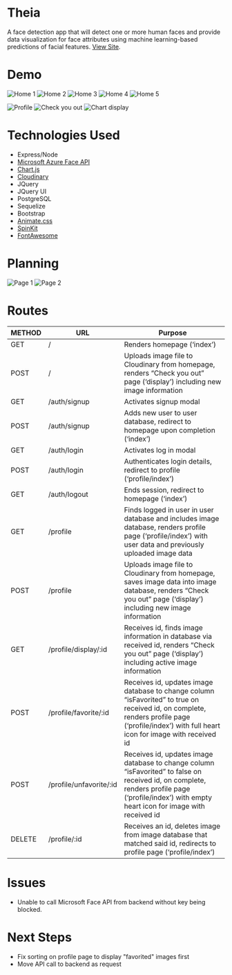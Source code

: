 # Theia
 A face detection app  that will detect one or more human faces and provide data visualization for face attributes using machine learning-based predictions of facial features. [View Site](https://theiafacialrecognition.herokuapp.com/).

# Demo

![Home 1](/public/img/demo/1.png)
![Home 2](/public/img/demo/2.png)
![Home 3](/public/img/demo/3.png)
![Home 4](/public/img/demo/4.png)
![Home 5](/public/img/demo/5.png)

![Profile](/public/img/demo/6.png)
![Check you out](/public/img/demo/7.png)
![Chart display](/public/img/demo/8.png)

# Technologies Used
* Express/Node
* [Microsoft Azure Face API](https://azure.microsoft.com/en-us/services/cognitive-services/face/)
* [Chart.js](http://www.chartjs.org/)
* [Cloudinary](https://cloudinary.com/)
* JQuery
* JQuery UI
* PostgreSQL
* Sequelize
* Bootstrap
* [Animate.css](https://daneden.github.io/animate.css/)
* [SpinKit](http://tobiasahlin.com/spinkit/)
* [FontAwesome](http://fontawesome.io/)

# Planning

![Page 1](/public/img/trello/trello1.png)
![Page 2](/public/img/trello/trello2.png)

# Routes
METHOD | URL | Purpose
--- | --- | ---
GET | / | Renders homepage (‘index’)
POST | / | Uploads image file to Cloudinary from homepage, renders “Check you out” page (‘display’) including new image information
GET | /auth/signup | Activates signup modal
POST | /auth/signup | Adds new user to user database, redirect to homepage upon completion (‘index’)
GET | /auth/login | Activates log in modal
POST | /auth/login | Authenticates login details, redirect to profile (‘profile/index’)
GET | /auth/logout | Ends session, redirect to homepage (‘index’)
GET | /profile | Finds logged in user in user database and includes image database, renders profile page (‘profile/index’) with user data and previously uploaded image data
POST | /profile |Uploads image file to Cloudinary from homepage, saves image data into image database, renders “Check you out” page (‘display’) including new image information
GET | /profile/display/:id | Receives id, finds image information in database via received id, renders “Check you out” page (‘display’) including active image information
POST | /profile/favorite/:id | Receives id, updates image database to change column “isFavorited” to true on received id, on complete, renders profile page (‘profile/index’) with full heart icon for image with received id
POST | /profile/unfavorite/:id | Receives id, updates image database to change column “isFavorited” to false on received id, on complete, renders profile page (‘profile/index’) with empty heart icon for image with received id
DELETE | /profile/:id | Receives an id, deletes image from image database that matched said id, redirects to profile page (‘profile/index’)

# Issues
* Unable to call Microsoft Face API from backend without key being blocked.

# Next Steps
* Fix sorting on profile page to display "favorited" images first
* Move API call to backend as request
